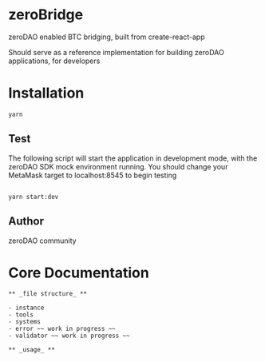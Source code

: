 # zeroBridge

zeroDAO enabled BTC bridging, built from create-react-app

Should serve as a reference implementation for building zeroDAO applications, for developers

# Installation

```shell
yarn
```

## Test


The following script will start the application in development mode, with the zeroDAO SDK mock environment running. You should change your MetaMask target to localhost:8545 to begin testing

```shell

yarn start:dev

```

## Author

zeroDAO community

# Core Documentation

```
** _file structure_ **

- instance
- tools
- systems 
- error ~~ work in progress ~~
- validator ~~ work in progress ~~
```

```
** _usage_ **
```
